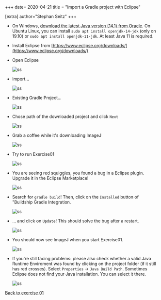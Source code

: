 
+++
date= 2020-04-21
title = "Import a Gradle project with Eclipse"

[extra]
author="Stephan Seitz"
+++


- On Windows, [download the latest Java version (14.1) from Oracle](https://www.oracle.com/java/technologies/javase-jdk14-downloads.html).
  On Ubuntu Linux, you can install `sudo apt install openjdk-14-jdk` (only on 19.10) or `sudo apt install openjdk-11-jdk`.
  At least Java 11 is required.

- Install Eclipse from [https://www.eclipse.org/downloads/](https://www.eclipse.org/downloads/)

- Open Eclipse 

  ![ss](1.png)  

- Import...

  ![ss](2.png)  

- Existing Gradle Project...

  ![ss](3.png)  

- Chose path of the downloaded project and click `Next`

  ![ss](4.png)  

- Grab a coffee while it's downloading ImageJ

  ![ss](5.png)  

- Try to run Exercise01

  ![ss](run.png)  

- You are seeing red squiggles, you found a bug in a Eclipse plugin. Upgrade it in the Eclipse Marketplace! 

  ![ss](marketplace.png)  

- Search for `gradle build`! Then, click on the `Installed` button of "Buildship Gradle Integration.

  ![ss](search_for_gradle_build.png)

- ... and click on `Update`! This should solve the bug after a restart.

  ![ss](eclipse_gradle.png)


- You should now see ImageJ when you start Exercise01.

  ![ss](imagej.png)

- If you're still facing problems: please also check whether a valid Java Runtime Enviroment was found by clicking on the project folder
  (if it still has red crosses). Select `Properties` -> `Java Build Path`. Sometimes Eclipse does not find your Java
  installation. You can select it there.

  ![ss](6.png)


[Back to exercise 01](../exercise-1)

<!--- Ensure that Eclipse can find your Java Runtime Enviroment-->
  <!--![ss](../openproperties.png)  -->
